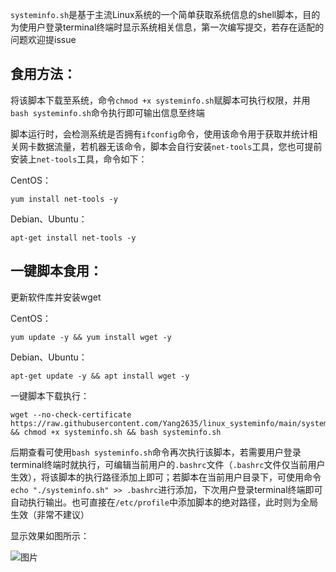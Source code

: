 
`systeminfo.sh`是基于主流Linux系统的一个简单获取系统信息的shell脚本，目的为使用户登录terminal终端时显示系统相关信息，第一次编写提交，若存在适配的问题欢迎提issue

## 食用方法：
将该脚本下载至系统，命令`chmod +x systeminfo.sh`赋脚本可执行权限，并用`bash systeminfo.sh`命令执行即可输出信息至终端

脚本运行时，会检测系统是否拥有`ifconfig`命令，使用该命令用于获取并统计相关网卡数据流量，若机器无该命令，脚本会自行安装`net-tools`工具，您也可提前安装上`net-tools`工具，命令如下：

CentOS：
```shell
yum install net-tools -y
```

Debian、Ubuntu：
```shell
apt-get install net-tools -y
```
## 一键脚本食用：
更新软件库并安装wget

CentOS：
```shell
yum update -y && yum install wget -y
```
Debian、Ubuntu：
```shell
apt-get update -y && apt install wget -y
```

一键脚本下载执行：

```shell
wget --no-check-certificate https://raw.githubusercontent.com/Yang2635/linux_systeminfo/main/systeminfo.sh && chmod +x systeminfo.sh && bash systeminfo.sh
```


后期查看可使用`bash systeminfo.sh`命令再次执行该脚本，若需要用户登录terminal终端时就执行，可编辑当前用户的`.bashrc`文件（`.bashrc`文件仅当前用户生效），将该脚本的执行路径添加上即可；若脚本在当前用户目录下，可使用命令`echo "./systeminfo.sh" >> .bashrc`进行添加，下次用户登录terminal终端即可自动执行输出。也可直接在`/etc/profile`中添加脚本的绝对路径，此时则为全局生效（非常不建议）

显示效果如图所示：

![图片](https://user-images.githubusercontent.com/60431848/111864695-7920de00-899d-11eb-97a8-5daf8d5df60a.png)
